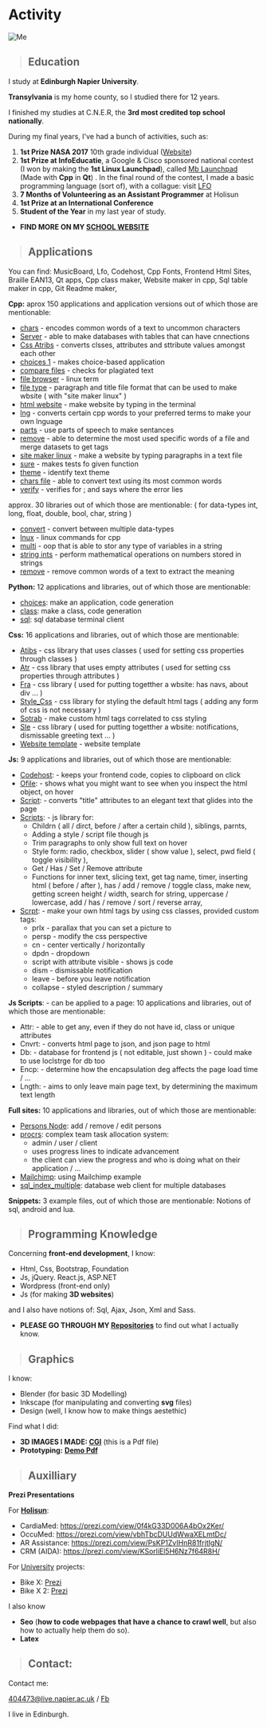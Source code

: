 # Activity

[comment]: # (What I do, what I've done in the past & my education)

![Me](Picture_of_me.jpg)

> ## Education

I study at __Edinburgh Napier University__.

__Transylvania__ is my home county, so I studied there for 12 years.

I finished my studies at C.N.E.R, the __3rd most credited top school nationally__.

During my final years, I've had a bunch of activities, such as:

1. __1st Prize NASA 2017__ 10th grade individual ([Website](https://www.wp-space-settlement.weebly.com))
2. __1st Prize at InfoEducatie__, a Google & Cisco sponsored national contest (I won by making the __1st Linux Launchpad__), called [Mb Launchpad](https://github.com/MusicBoard-Linux-Launchpad) (Made with __Cpp__ in __Qt__) . In the final round of the contest, I made a basic programming language (sort of), with a collague: visit [LFO](https://github.com/LfoProgramming)
2. __7 Months of Volunteering as an Assistant Programmer__ at Holisun
3. __1st Prize at an International Conference__
4. __Student of the Year__ in my last year of study.

- __FIND MORE ON MY [SCHOOL WEBSITE](http://alexpintea.weebly.com/)__


> ## Applications

You can find: MusicBoard, Lfo, Codehost, Cpp Fonts, Frontend Html Sites, Braille EAN13, Qt apps, Cpp class maker, Website maker in cpp, Sql table maker in cpp, Git Readme maker, 

__Cpp:__
aprox 150 applications and application versions out of which those are mentionable:
- [chars](https://github.com/AlexandruPintea2000/Cpp-libraries-applications/tree/master/Applications/chars) - encodes common words of a text to uncommon characters
- [Server](https://github.com/AlexandruPintea2000/Cpp-libraries-applications/tree/master/Applications/Server) - able to make databases with tables that can have cnnections
- [Css Atribs](https://github.com/AlexandruPintea2000/Cpp-libraries-applications/tree/master/Applications/Css%20Atribs) - converts clsses, attributes and sttribute values amongst each other
- [choices 1](https://github.com/AlexandruPintea2000/Cpp-libraries-applications/tree/master/Applications/choices%201) - makes choice-based application
- [compare files](https://github.com/AlexandruPintea2000/Cpp-libraries-applications/tree/master/Applications/compare%20files) - checks for plagiated text
- [file browser](https://github.com/AlexandruPintea2000/Cpp-libraries-applications/tree/master/Applications/file%20browser) - linux term
- [file type](https://github.com/AlexandruPintea2000/Cpp-libraries-applications/tree/master/Applications/file%20type) - paragraph and title file format that can be used to make wbsite ( with "site maker linux" )
- [html website](https://github.com/AlexandruPintea2000/Cpp-libraries-applications/tree/master/Applications/html%20website) - make website by typing in the terminal
- [lng](https://github.com/AlexandruPintea2000/Cpp-libraries-applications/tree/master/Applications/lng) - converts certain cpp words to your preferred terms to make your own lnguage
- [parts](https://github.com/AlexandruPintea2000/Cpp-libraries-applications/tree/master/Applications/parts) - use parts of speech to make sentances
- [remove](https://github.com/AlexandruPintea2000/Cpp-libraries-applications/tree/master/Applications/remove) - able to determine the most used specific words of a file and merge datasets to get tags
- [site maker linux](https://github.com/AlexandruPintea2000/Cpp-libraries-applications/tree/master/Applications/site%20maker%20linux) - make a website by typing paragraphs in a text file
- [sure](https://github.com/AlexandruPintea2000/Cpp-libraries-applications/tree/master/Applications/sure) - makes tests fo given function
- [theme](https://github.com/AlexandruPintea2000/Cpp-libraries-applications/tree/master/Applications/theme) - identify text theme
- [chars file](https://github.com/AlexandruPintea2000/Cpp-libraries-applications/tree/master/Applications/chars%20file) - able to convert text using its most common words
- [verify](https://github.com/AlexandruPintea2000/Cpp-libraries-applications/tree/master/Applications/verify) - verifies for ; and says where the error lies

approx. 30 libraries out of which those are mentionable: ( for data-types int, long, float, double, bool, char, string )
- [convert](https://github.com/AlexandruPintea2000/Cpp-libraries-applications/blob/master/Libraries/Includes/Includes/convert.cpp) - convert between multiple data-types
- [lnux](https://github.com/AlexandruPintea2000/Cpp-libraries-applications/blob/master/Libraries/Includes/Includes/lnux.cpp) - linux commands for cpp
- [multi](https://github.com/AlexandruPintea2000/Cpp-libraries-applications/blob/master/Libraries/Includes/Includes/multi.cpp) - oop that is able to stor any type of variables in a string
- [string ints](https://github.com/AlexandruPintea2000/Cpp-libraries-applications/blob/master/Libraries/Includes/Includes/string_ints.cpp) - perform mathematical operations on numbers stored in strings
- [remove](https://github.com/AlexandruPintea2000/Cpp-libraries-applications/blob/master/Libraries/Includes/Includes/remove.cpp) - remove common words of a text to extract the meaning


__Python:__
12 applications and libraries, out of which those are mentionable:
- [choices](https://github.com/AlexandruPintea2000/Python-libraries-applications/tree/main/choices): make an application, code generation
- [class](https://github.com/AlexandruPintea2000/Python-libraries-applications/tree/main/class): make a class, code generation
- [sql](https://github.com/AlexandruPintea2000/Python-libraries-applications/tree/main/sql): sql database terminal client

__Css:__
16 applications and libraries, out of which those are mentionable:
- [Atibs](https://github.com/AlexandruPintea2000/Sites/tree/master/Frontend/Html%20Css/Atibs) - css library that uses classes ( used for setting css properties through classes )
- [Atr](https://github.com/AlexandruPintea2000/Sites/tree/master/Frontend/Html%20Css/Atr) - css library that uses empty attributes ( used for setting css properties through attributes )
- [Fra](https://github.com/AlexandruPintea2000/Sites/tree/master/Frontend/Html%20Css/Fra) - css library ( used for putting togetther a wbsite: has navs, about div ... )
- [Style_Css](https://github.com/AlexandruPintea2000/Sites/tree/master/Frontend/Html%20Css/Style_Css) - css library for styling the default html tags ( adding any form of css is not necessary )
- [Sotrab](https://github.com/AlexandruPintea2000/Sites/tree/master/Frontend/Html%20Css/Sotrab) - make custom html tags correlated to css styling
- [Sle](https://github.com/AlexandruPintea2000/Sites/tree/master/Frontend/Html%20Css/Sle) - css library ( used for putting togetther a wbsite: notifications, dismissable greeting text ... )
- [Website template](https://github.com/AlexandruPintea2000/Sites/tree/master/Frontend/Html%20Css/Website%20Template%201) - website template

__Js:__
9 applications and libraries, out of which those are mentionable:
- [Codehost](https://github.com/AlexandruPintea2000/Sites/tree/master/Frontend/Js/Codehost): - keeps your frontend code, copies to clipboard on click
- [Ofile](https://github.com/AlexandruPintea2000/Sites/tree/master/Frontend/Js/Oftile): - shows what you might want to see when you inspect the html object, on hover
- [Script](https://github.com/AlexandruPintea2000/Sites/tree/master/Frontend/Js/Script): - converts "title" attributes to an elegant text that glides into the page
- [Scripts](https://github.com/AlexandruPintea2000/Sites/tree/master/Frontend/Js/Scripts): - js library for:
	- Childrn ( all / dirct, before / after a certain child ), siblings, parnts, 
	- Adding a style / script file though js
	- Trim paragraphs to only show full text on hover
	- Style form: radio, checkbox, slider ( show value ), select, pwd field ( toggle visibility ), 
	- Get / Has / Set / Remove attribute
	- Functions for inner text, slicing text, get tag name, timer, inserting html ( before / after ), has / add / remove / toggle class, make new, getting screen height / width, search for string, uppercase / lowercase, add / has / remove / sort / reverse array, 
- [Scrpt](https://github.com/AlexandruPintea2000/Sites/tree/master/Frontend/Js/Scrpt): - make your own html tags by using css classes, provided custom tags:
	- prlx - parallax that you can set a picture to 
	- persp - modify the css perspective
	- cn - center vertically / horizontally
	- dpdn - dropdown
	- script with attribute visible - shows js code
	- dism - dismissable notification
	- leave - before you leave notification
	- collapse - styled description / summary


__Js Scripts__: - can be applied to a page:
10 applications and libraries, out of which those are mentionable:
   - Attr: - able to get any, even if they do not have id, class or unique attributes
   - Cnvrt: - converts html page to json, and json page to html
   - Db: - database for frontend js ( not editable, just shown ) - could make to use loclstrge for db too
   - Encp: - determine how the encapsulation deg affects the page load time / ...
   - Lngth: - aims to only leave main page text, by determining the maximum text length


__Full sites:__
10 applications and libraries, out of which those are mentionable:
- [Persons Node](https://github.com/AlexandruPintea2000/Sites/tree/master/Full%20Sites/Nodejs/Persons%20Node): add / remove / edit persons
- [procrs](https://github.com/AlexandruPintea2000/Sites/tree/master/Full%20Sites/procres): complex team task allocation system:
	- admin / user / client
	- uses progress lines to indicate advancement
	- the client can view the progress and who is doing what on their application / ...
- [Mailchimp](https://github.com/AlexandruPintea2000/Sites/tree/master/Full%20Sites/Mailchimp): using Mailchimp example
- [sql_index_multiple](https://github.com/AlexandruPintea2000/Sites/tree/master/Full%20Sites/sql_index_multiple): database web client for multiple databases

__Snippets:__
3 example files, out of which those are mentionable:
Notions of sql, android and lua.


> ## Programming Knowledge

Concerning __front-end development__, I know:
- Html, Css, Bootstrap, Foundation
- Js, jQuery. React.js, ASP.NET
- Wordpress (front-end only)
- Js (for making __3D websites__)

and I also have notions of: Sql, Ajax, Json, Xml and Sass.

- __PLEASE GO THROUGH MY [Repositories](https://github.com/AlexPintea?tab=repositories)__ to find out what I actually know.


> ## Graphics

I know:
- Blender (for basic 3D Modelling)
- Inkscape (for manipulating and converting __svg__ files)
- Design (well, I know how to make things aestethic)

Find what I did:
- __3D IMAGES I MADE: [CGI]()__ (this is a Pdf file)
- __Prototyping:__ __[Demo Pdf](https://github.com/AlexPintea/Frontend-Html-Sites/blob/master/Prototypes/Alexpsite/Alexpsite.pdf)__


> ## Auxilliary

__Prezi Presentations__

For __[Holisun](https://www.holisun.com/en/)__:

- CardiaMed: https://prezi.com/view/0f4kG33D006A4bOx2Ker/
- OccuMed:   https://prezi.com/view/vbhTbcDUUdWwaXELmtDc/
- AR Assistance: https://prezi.com/view/PsKP1ZvIHnR81frjtIgN/
- CRM (AIDA): https://prezi.com/view/KSorliEl5H6Nz7f64R8H/

For [University](https://github.com/AlexPintea/Edinburgh-Napier-University-Projects-Repository) projects:

- Bike X: [Prezi](https://prezi.com/view/03UsPAH9PfwcB7L9A4dO/)
- Bike X 2: [Prezi](https://bit.ly/2bikex)

I also know
- __Seo__ (__how to code webpages that have a chance to crawl well__, but also how to actually help them do so).
- __Latex__

> ## Contact:

Contact me:

404473@live.napier.ac.uk / 
[Fb](https://www.facebook.com/pin.alexandru)

I live in Edinburgh.
